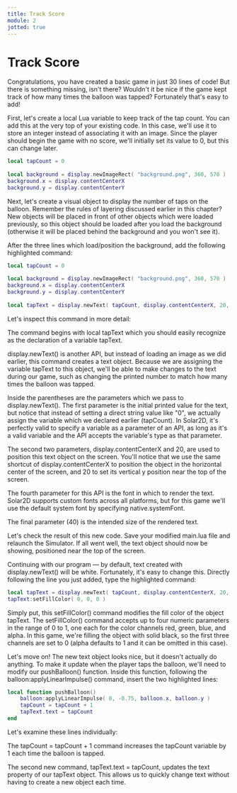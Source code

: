 ```yaml
---
title: Track Score
module: 2
jotted: true
---
```


# Track Score

Congratulations, you have created a basic game in just 30 lines of code! But there is something missing, isn't there? Wouldn't it be nice if the game kept track of how many times the balloon was tapped? Fortunately that's easy to add!

First, let's create a local Lua variable to keep track of the tap count. You can add this at the very top of your existing code. In this case, we'll use it to store an integer instead of associating it with an image. Since the player should begin the game with no score, we'll initially set its value to 0, but this can change later.


```lua
local tapCount = 0
 
local background = display.newImageRect( "background.png", 360, 570 )
background.x = display.contentCenterX
background.y = display.contentCenterY
```

Next, let's create a visual object to display the number of taps on the balloon. Remember the rules of layering discussed earlier in this chapter? New objects will be placed in front of other objects which were loaded previously, so this object should be loaded after you load the background (otherwise it will be placed behind the background and you won't see it).

After the three lines which load/position the background, add the following highlighted command:

```lua
local tapCount = 0
 
local background = display.newImageRect( "background.png", 360, 570 )
background.x = display.contentCenterX
background.y = display.contentCenterY
 
local tapText = display.newText( tapCount, display.contentCenterX, 20, native.systemFont, 40 )
```

Let's inspect this command in more detail:

The command begins with local tapText which you should easily recognize as the declaration of a variable tapText.

display.newText() is another API, but instead of loading an image as we did earlier, this command creates a text object. Because we are assigning the variable tapText to this object, we'll be able to make changes to the text during our game, such as changing the printed number to match how many times the balloon was tapped.

Inside the parentheses are the parameters which we pass to display.newText(). The first parameter is the initial printed value for the text, but notice that instead of setting a direct string value like "0", we actually assign the variable which we declared earlier (tapCount). In Solar2D, it's perfectly valid to specify a variable as a parameter of an API, as long as it's a valid variable and the API accepts the variable's type as that parameter.

The second two parameters, display.contentCenterX and 20, are used to position this text object on the screen. You'll notice that we use the same shortcut of display.contentCenterX to position the object in the horizontal center of the screen, and 20 to set its vertical y position near the top of the screen.

The fourth parameter for this API is the font in which to render the text. Solar2D supports custom fonts across all platforms, but for this game we'll use the default system font by specifying native.systemFont.

The final parameter (40) is the intended size of the rendered text.


Let's check the result of this new code. Save your modified main.lua file and relaunch the Simulator. If all went well, the text object should now be showing, positioned near the top of the screen.

Continuing with our program — by default, text created with display.newText() will be white. Fortunately, it's easy to change this. Directly following the line you just added, type the highlighted command:

```lua
local tapText = display.newText( tapCount, display.contentCenterX, 20, native.systemFont, 40 )
tapText:setFillColor( 0, 0, 0 )
```

Simply put, this setFillColor() command modifies the fill color of the object tapText. The setFillColor() command accepts up to four numeric parameters in the range of 0 to 1, one each for the color channels red, green, blue, and alpha. In this game, we're filling the object with solid black, so the first three channels are set to 0 (alpha defaults to 1 and it can be omitted in this case).

Let's move on! The new text object looks nice, but it doesn't actually do anything. To make it update when the player taps the balloon, we'll need to modify our pushBalloon() function. Inside this function, following the balloon:applyLinearImpulse() command, insert the two highlighted lines:

```lua
local function pushBalloon()
    balloon:applyLinearImpulse( 0, -0.75, balloon.x, balloon.y )
    tapCount = tapCount + 1
    tapText.text = tapCount
end
```

Let's examine these lines individually:

The tapCount = tapCount + 1 command increases the tapCount variable by 1 each time the balloon is tapped.

The second new command, tapText.text = tapCount, updates the text property of our tapText object. This allows us to quickly change text without having to create a new object each time.